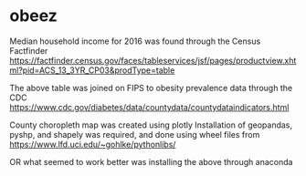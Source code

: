 # obeez


Median household income for 2016 was found through the Census Factfinder 
https://factfinder.census.gov/faces/tableservices/jsf/pages/productview.xhtml?pid=ACS_13_3YR_CP03&prodType=table

The above table was joined on FIPS to obesity prevalence data through the CDC
https://www.cdc.gov/diabetes/data/countydata/countydataindicators.html

County choropleth map was created using plotly
Installation of geopandas, pyshp, and shapely was required, and done using wheel files from 
https://www.lfd.uci.edu/~gohlke/pythonlibs/

OR what seemed  to work better was installing the above through anaconda 
